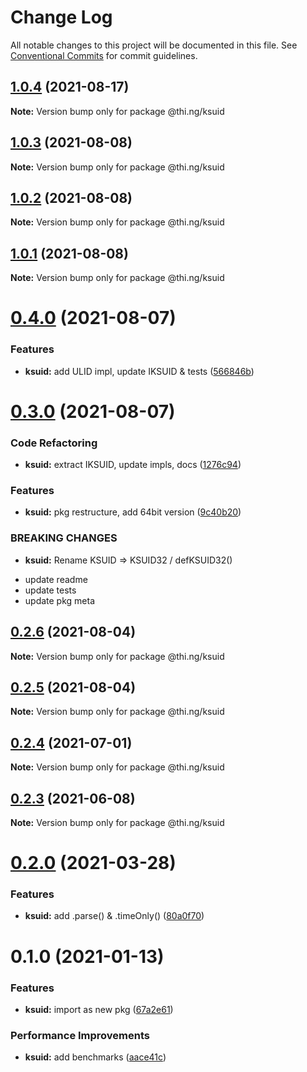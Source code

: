 # Change Log

All notable changes to this project will be documented in this file.
See [Conventional Commits](https://conventionalcommits.org) for commit guidelines.

## [1.0.4](https://github.com/thi-ng/umbrella/compare/@thi.ng/ksuid@1.0.3...@thi.ng/ksuid@1.0.4) (2021-08-17)

**Note:** Version bump only for package @thi.ng/ksuid





## [1.0.3](https://github.com/thi-ng/umbrella/compare/@thi.ng/ksuid@1.0.2...@thi.ng/ksuid@1.0.3) (2021-08-08)

**Note:** Version bump only for package @thi.ng/ksuid





## [1.0.2](https://github.com/thi-ng/umbrella/compare/@thi.ng/ksuid@1.0.1...@thi.ng/ksuid@1.0.2) (2021-08-08)

**Note:** Version bump only for package @thi.ng/ksuid





## [1.0.1](https://github.com/thi-ng/umbrella/compare/@thi.ng/ksuid@0.4.0...@thi.ng/ksuid@1.0.1) (2021-08-08)

**Note:** Version bump only for package @thi.ng/ksuid





# [0.4.0](https://github.com/thi-ng/umbrella/compare/@thi.ng/ksuid@0.3.0...@thi.ng/ksuid@0.4.0) (2021-08-07)


### Features

* **ksuid:** add ULID impl, update IKSUID & tests ([566846b](https://github.com/thi-ng/umbrella/commit/566846b7cfa735f15d07b25e4514fa3ee540adbf))





# [0.3.0](https://github.com/thi-ng/umbrella/compare/@thi.ng/ksuid@0.2.6...@thi.ng/ksuid@0.3.0) (2021-08-07)


### Code Refactoring

* **ksuid:** extract IKSUID, update impls, docs ([1276c94](https://github.com/thi-ng/umbrella/commit/1276c940d6e7b584d90eb871261ff6a28352de4f))


### Features

* **ksuid:** pkg restructure, add 64bit version ([9c40b20](https://github.com/thi-ng/umbrella/commit/9c40b2053afb9067723bfb0377e5e3ea2a38c52a))


### BREAKING CHANGES

* **ksuid:** Rename KSUID => KSUID32 / defKSUID32()

- update readme
- update tests
- update pkg meta





## [0.2.6](https://github.com/thi-ng/umbrella/compare/@thi.ng/ksuid@0.2.5...@thi.ng/ksuid@0.2.6) (2021-08-04)

**Note:** Version bump only for package @thi.ng/ksuid





## [0.2.5](https://github.com/thi-ng/umbrella/compare/@thi.ng/ksuid@0.2.4...@thi.ng/ksuid@0.2.5) (2021-08-04)

**Note:** Version bump only for package @thi.ng/ksuid





## [0.2.4](https://github.com/thi-ng/umbrella/compare/@thi.ng/ksuid@0.2.3...@thi.ng/ksuid@0.2.4) (2021-07-01)

**Note:** Version bump only for package @thi.ng/ksuid





## [0.2.3](https://github.com/thi-ng/umbrella/compare/@thi.ng/ksuid@0.2.2...@thi.ng/ksuid@0.2.3) (2021-06-08)

**Note:** Version bump only for package @thi.ng/ksuid





# [0.2.0](https://github.com/thi-ng/umbrella/compare/@thi.ng/ksuid@0.1.10...@thi.ng/ksuid@0.2.0) (2021-03-28)


### Features

* **ksuid:** add .parse() & .timeOnly() ([80a0f70](https://github.com/thi-ng/umbrella/commit/80a0f70a2593af1c4e77a33dd3f98e36d9231c1c))





# 0.1.0 (2021-01-13)


### Features

* **ksuid:** import as new pkg ([67a2e61](https://github.com/thi-ng/umbrella/commit/67a2e611a52ecd8870b43848e95d457f63185428))


### Performance Improvements

* **ksuid:** add benchmarks ([aace41c](https://github.com/thi-ng/umbrella/commit/aace41ce8ec0864d38a27d9b0461b705e9e122dc))
